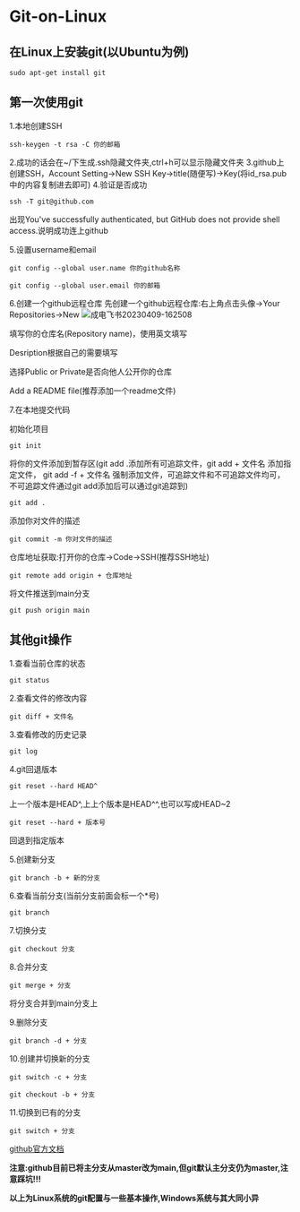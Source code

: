 # Git-on-Linux

## 在Linux上安装git(以Ubuntu为例)
`sudo apt-get install git`

## 第一次使用git
1.本地创建SSH

`ssh-keygen -t rsa -C 你的邮箱`

2.成功的话会在~/下生成.ssh隐藏文件夹,ctrl+h可以显示隐藏文件夹
3.github上创建SSH，Account Setting->New SSH Key->title(随便写)->Key(将id_rsa.pub中的内容复制进去即可)
4.验证是否成功

`ssh -T git@github.com`

出现You've successfully authenticated, but GitHub does not provide shell access.说明成功连上github

5.设置username和email

`git config --global user.name 你的github名称`

`git config --global user.email 你的邮箱`

6.创建一个github远程仓库
先创建一个github远程仓库:右上角点击头像->Your Repositories->New
![成电飞书20230409-162508](https://user-images.githubusercontent.com/90328028/230762401-f68697d7-86b3-490e-a030-8482af1157b0.png)

填写你的仓库名(Repository name)，使用英文填写

Desription根据自己的需要填写

选择Public or Private是否向他人公开你的仓库

Add a README file(推荐添加一个readme文件)

7.在本地提交代码

初始化项目

`git init`

将你的文件添加到暂存区(git add .添加所有可追踪文件，git add + 文件名 添加指定文件， git add -f + 文件名 强制添加文件，可追踪文件和不可追踪文件均可，不可追踪文件通过git add添加后可以通过git追踪到)

`git add .`

添加你对文件的描述

`git commit -m 你对文件的描述`

仓库地址获取:打开你的仓库->Code->SSH(推荐SSH地址)

`git remote add origin + 仓库地址`

将文件推送到main分支

`git push origin main`

## 其他git操作

1.查看当前仓库的状态

`git status`

2.查看文件的修改内容

`git diff + 文件名`

3.查看修改的历史记录

`git log`

4.git回退版本

`git reset --hard HEAD^`

上一个版本是HEAD^,上上个版本是HEAD^^,也可以写成HEAD~2

`git reset --hard + 版本号`

回退到指定版本

5.创建新分支

`git branch -b + 新的分支`

6.查看当前分支(当前分支前面会标一个*号)

`git branch`

7.切换分支

`git checkout 分支`

8.合并分支

`git merge + 分支`

将分支合并到main分支上

9.删除分支

`git branch -d + 分支`

10.创建并切换新的分支

`git switch -c + 分支`

`git checkout -b + 分支`

11.切换到已有的分支

`git switch + 分支`

[github官方文档](https://docs.github.com/en/get-started/writing-on-github/getting-started-with-writing-and-formatting-on-github)


**注意:github目前已将主分支从master改为main,但git默认主分支仍为master,注意踩坑!!!**

**以上为Linux系统的git配置与一些基本操作,Windows系统与其大同小异**
